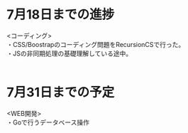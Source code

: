 # 7月18日までの進捗
<コーディング><br>
・CSS/Boostrapのコーディング問題をRecursionCSで行った。<br>
・JSの非同期処理の基礎理解している途中。<br>
<br>
# 7月31日までの予定<br>
<WEB開発><br>
・Goで行うデータベース操作